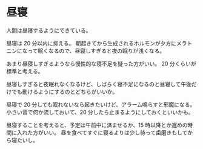 # 昼寝

人間は昼寝するようにできている。

昼寝は 20 分以内に抑える。
朝起きてから生成されるホルモンが夕方にメラトニンになって眠くなるので、昼寝しすぎると夜の眠りが浅くなる。

あまり昼寝しすぎるようなら慢性的な寝不足を疑った方がいい。
20 分くらいが標準と考える。

昼寝しすぎると夜眠れなくなるけど、しばらく寝不足になるのと昼寝して午後だけでも動けるようにするのとどちらがいいか。

昼寝で 20 分しても眠れないなら起きたいけど、アラーム鳴らすと邪魔になる。
小さい音で何か流しておいて、20 分したら止まるようにしておくといいかも。

昼寝することを考えると、予定は午前中に済ませるか、15 時以降とか遅めの時間に入れた方がいい。
昼を食べてすぐに寝るよりは少し待って歯磨きもしてから寝たいし。
